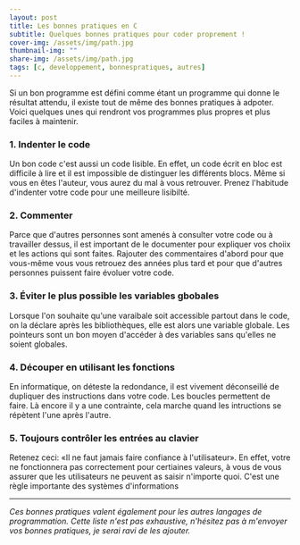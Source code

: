 ```yaml
---
layout: post
title: Les bonnes pratiques en C
subtitle: Quelques bonnes pratiques pour coder proprement !
cover-img: /assets/img/path.jpg
thumbnail-img: ""
share-img: /assets/img/path.jpg
tags: [c, developpement, bonnespratiques, autres]
---
```


Si un bon programme est défini comme étant un programme qui donne le résultat attendu, il existe tout de même des bonnes pratiques à adpoter. Voici quelques unes qui rendront vos programmes plus propres et plus faciles à maintenir.

### 1. Indenter le code
Un bon code c'est aussi un code lisible. En effet, un code écrit en bloc est difficile à lire et il est impossible de distinguer les différents blocs. Même si vous en êtes l'auteur, vous aurez du mal à vous retrouver. Prenez l'habitude d'indenter votre code pour une meilleure lisibilté.

### 2. Commenter
Parce que d'autres personnes sont amenés à consulter votre code ou  à travailler dessus, il est important de le documenter pour expliquer vos choiix et les actions qui sont faites. Rajouter des commentaires d'abord pour que vous-même vous vous retrouez des années plus tard et pour que d'autres personnes puissent faire évoluer votre code.

### 3. Éviter le plus possible les variables gbobales
Lorsque l'on souhaite qu'une varaibale soit accessible partout dans le code, on la déclare après les bibliothèques, elle est alors une variable globale. Les pointeurs sont un bon moyen d'accéder à des variables sans qu'elles ne soient globales.

### 4. Découper en utilisant les fonctions
En informatique, on déteste la redondance, il est vivement déconseillé de dupliquer des instructions dans votre code. Les boucles permettent de faire.
Là encore il y a une contrainte, cela marche quand les intructions se répètent l'une après l'autre. 

### 5. Toujours contrôler les entrées au clavier
Retenez ceci: «Il ne faut jamais faire confiance à l'utilisateur». En effet, votre ne fonctionnera pas correctement pour certiaines valeurs, à vous de vous assurer que les utilisateurs ne peuvent as saisir n'importe quoi. C'est une règle importante des systèmes d'informations

---
*Ces bonnes pratiques valent également pour les autres langages de programmation. Cette liste n'est pas exhaustive, n'hésitez pas à m'envoyer vos bonnes pratiques, je serai ravi de les ajouter.*
